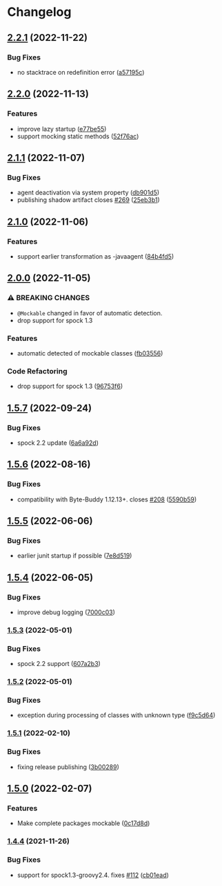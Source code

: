 # Changelog

## [2.2.1](https://github.com/joke/spock-mockable/compare/v2.2.0...v2.2.1) (2022-11-22)


### Bug Fixes

* no stacktrace on redefinition error ([a57195c](https://github.com/joke/spock-mockable/commit/a57195c1a18fb67864b6bc6e57092aca62e3bffb))

## [2.2.0](https://github.com/joke/spock-mockable/compare/v2.1.1...v2.2.0) (2022-11-13)


### Features

* improve lazy startup ([e77be55](https://github.com/joke/spock-mockable/commit/e77be55c78706ab5425b048277594d865c702c23))
* support mocking static methods ([52f76ac](https://github.com/joke/spock-mockable/commit/52f76ac409a5d25b268c8a8e653567db62020ed8))

## [2.1.1](https://github.com/joke/spock-mockable/compare/v2.1.0...v2.1.1) (2022-11-07)


### Bug Fixes

* agent deactivation via system property ([db901d5](https://github.com/joke/spock-mockable/commit/db901d543a76ed97eba44838496418afdcab80af))
* publishing shadow artifact closes [#269](https://github.com/joke/spock-mockable/issues/269) ([25eb3b1](https://github.com/joke/spock-mockable/commit/25eb3b14457255fcbfb9bf2042b15a2ca16afd8a))

## [2.1.0](https://github.com/joke/spock-mockable/compare/v2.0.0...v2.1.0) (2022-11-06)


### Features

* support earlier transformation as -javaagent ([84b4fd5](https://github.com/joke/spock-mockable/commit/84b4fd5655fec27a90fda21a9709659054958abe))

## [2.0.0](https://github.com/joke/spock-mockable/compare/v1.5.7...v2.0.0) (2022-11-05)


### ⚠ BREAKING CHANGES

* `@Mockable` changed in favor of automatic detection.
* drop support for spock 1.3

### Features

* automatic detected of mockable classes ([fb03556](https://github.com/joke/spock-mockable/commit/fb03556e3960ba307ee54261c8eb02f00c2df381))


### Code Refactoring

* drop support for spock 1.3 ([96753f6](https://github.com/joke/spock-mockable/commit/96753f695ff8d2630aac02cd130cc0c6165e38b0))

## [1.5.7](https://github.com/joke/spock-mockable/compare/v1.5.6...v1.5.7) (2022-09-24)


### Bug Fixes

* spock 2.2 update ([6a6a92d](https://github.com/joke/spock-mockable/commit/6a6a92dae1b4f77b3b50ef74fe5994fa44d1caad))

## [1.5.6](https://github.com/joke/spock-mockable/compare/v1.5.5...v1.5.6) (2022-08-16)


### Bug Fixes

* compatibility with Byte-Buddy 1.12.13+. closes [#208](https://github.com/joke/spock-mockable/issues/208) ([5590b59](https://github.com/joke/spock-mockable/commit/5590b5993bcc30ef20b7d64b9573527d10b15a31))

## [1.5.5](https://github.com/joke/spock-mockable/compare/v1.5.4...v1.5.5) (2022-06-06)


### Bug Fixes

* earlier junit startup if possible ([7e8d519](https://github.com/joke/spock-mockable/commit/7e8d5197c1d7c8942792bae466d87cd967896184))

## [1.5.4](https://github.com/joke/spock-mockable/compare/v1.5.3...v1.5.4) (2022-06-05)


### Bug Fixes

* improve debug logging ([7000c03](https://github.com/joke/spock-mockable/commit/7000c0353f9013a8037ccf0ece82a74ea7b49eb9))

### [1.5.3](https://github.com/joke/spock-mockable/compare/v1.5.2...v1.5.3) (2022-05-01)


### Bug Fixes

* spock 2.2 support ([607a2b3](https://github.com/joke/spock-mockable/commit/607a2b3f183f640d6d430d332815580e006f6b10))

### [1.5.2](https://github.com/joke/spock-mockable/compare/v1.5.1...v1.5.2) (2022-05-01)


### Bug Fixes

* exception during processing of classes with unknown type ([f9c5d64](https://github.com/joke/spock-mockable/commit/f9c5d64e17d4a008c02cd14c9335526c204b032c))

### [1.5.1](https://github.com/joke/spock-mockable/compare/v1.5.0...v1.5.1) (2022-02-10)


### Bug Fixes

* fixing release publishing ([3b00289](https://github.com/joke/spock-mockable/commit/3b002892c52da583d69b28cb8f896bf70ce23312))

## [1.5.0](https://github.com/joke/spock-mockable/compare/v1.4.4...v1.5.0) (2022-02-07)


### Features

* Make complete packages mockable ([0c17d8d](https://github.com/joke/spock-mockable/commit/0c17d8d8c9f27378b2d2ec98f9f8f4bc8f717f98))

### [1.4.4](https://www.github.com/joke/spock-mockable/compare/v1.4.3...v1.4.4) (2021-11-26)


### Bug Fixes

* support for spock1.3-groovy2.4. fixes [#112](https://www.github.com/joke/spock-mockable/issues/112) ([cb01ead](https://www.github.com/joke/spock-mockable/commit/cb01ead6c913b333bae807bd5f576f9972710db3))
